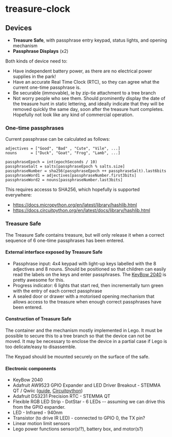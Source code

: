 # treasure-clock

## Devices

* **Treasure Safe**, with passphrase entry keypad, status lights, and opening mechanism
* **Passphrase Displays** (x2)

Both kinds of device need to:

* Have independent battery power, as there are no electrical power supplies in the park!
* Have an accurate Real Time Clock (RTC), so they can agree what the current one-time passphrase is.
* Be securable (immovable), ie by zip-tie attachment to a tree branch
* Not worry people who see them. Should prominently display the date of the treasure hunt in static lettering, and ideally indicate that they will be removed quickly the same day, soon after the treasure hunt completes. Hopefully not look like any kind of commercial operation.

### One-time passphrases

Current passphrase can be calculated as follows:

```
adjectives = ["Good", "Bad" , "Cute", "Vile", ...]
nouns      = ["Duck", "Goat", "Frog", "Lamb", ...]

passphraseEpoch = int(epochSeconds / 10)
passphraseSalt = salts[passphraseEpoch % salts.size]
passphraseNumber = sha256(passphraseEpoch ++ passphraseSalt).last6bits
passphraseWord1 = adjectives[passphraseNumber.first3bits]
passphraseWord2 = nouns[passphraseNumber.last3bits]
```

This requires accesss to SHA256, which hopefully is supported everywhere:

* https://docs.micropython.org/en/latest/library/hashlib.html
* https://docs.circuitpython.org/en/latest/docs/library/hashlib.html


### Treasure Safe

The Treasure Safe contains treasure, but will only release it when a correct sequence of 6 one-time passphrases has been entered.

#### External interface exposed by Treasure Safe

* Passphrase input: 4x4 keypad with light-up keys labelled with the 8 adjectives and 8 nouns. Should be positioned so that children can easily read the labels on the keys and enter passphrases. The [KeyBow 2040](https://shop.pimoroni.com/products/keybow-2040?variant=32399559589971)
  is pretty awesome for this.
* Progress indicator: 6 lights that start red, then incrementally turn green with the entry of each correct passphrase
* A sealed door or drawer with a motorised opening mechanism that allows access to the treasure when enough correct passphrases have been entered.

#### Construction of Treasure Safe

The container and the mechanism mostly implemented in Lego. It must be possible to secure this to a tree branch so that the device can not be moved. It may be necessary to enclose the device in a partial case if Lego is too delicate/easy to disassemble.

The Keypad should be mounted securely on the surface of the safe.

#### Electronic components

* KeyBow 2040
* Adafruit AW9523 GPIO Expander and LED Driver Breakout - STEMMA QT / Qwiic
  ([guide](https://learn.adafruit.com/adafruit-aw9523-gpio-expander-and-led-driver/python-circuitpython), [Circuitpython](https://github.com/adafruit/Adafruit_CircuitPython_AW9523))
* Adafruit DS3231 Precision RTC - STEMMA QT
* Flexible RGB LED Strip - DotStar - 6 LEDs -- assuming we can drive this from the GPIO expander.
* LED - Infrared - 940nm
* Transistor (to drive IR LED) - connected to GPIO 0, the TX pin?
* Linear motion limit sensors
* Lego power functions sensor(s!?), battery box, and motor(s?)
